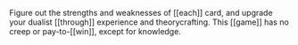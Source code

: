 Figure out the strengths and weaknesses of [[each]] card, and upgrade your dualist [[through]] experience and theorycrafting. This [[game]] has no creep or pay-to-[[win]], except for knowledge.